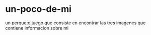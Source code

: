 # un-poco-de-mi
un perque;o juego que consiste en encontrar las tres imagenes que contiene informacion sobre mi
